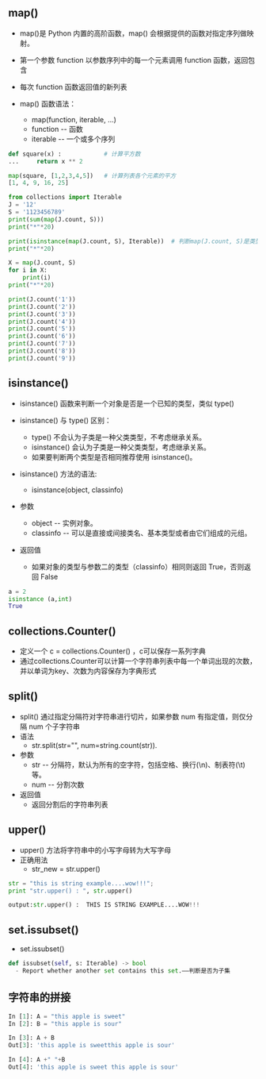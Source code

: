 ## map()

+ map()是 Python 内置的高阶函数，map() 会根据提供的函数对指定序列做映射。
+ 第一个参数 function 以参数序列中的每一个元素调用 function 函数，返回包含
+ 每次 function 函数返回值的新列表

+ map() 函数语法：
  - map(function, iterable, ...)
  - function -- 函数
  - iterable -- 一个或多个序列

```python
def square(x) :            # 计算平方数
...     return x ** 2

map(square, [1,2,3,4,5])   # 计算列表各个元素的平方
[1, 4, 9, 16, 25]
```
```python
from collections import Iterable
J = '12'
S = '1123456789'
print(sum(map(J.count, S)))
print("*"*20)

print(isinstance(map(J.count, S), Iterable))  # 判断map(J.count, S)是类型
print("*"*20)

X = map(J.count, S)
for i in X:
    print(i)
print("*"*20)

print(J.count('1'))
print(J.count('2'))
print(J.count('3'))
print(J.count('4'))
print(J.count('5'))
print(J.count('6'))
print(J.count('7'))
print(J.count('8'))
print(J.count('9'))
```

## isinstance()

+ isinstance() 函数来判断一个对象是否是一个已知的类型，类似 type()

+ isinstance() 与 type() 区别：
  - type() 不会认为子类是一种父类类型，不考虑继承关系。
  - isinstance() 会认为子类是一种父类类型，考虑继承关系。
  - 如果要判断两个类型是否相同推荐使用 isinstance()。

+ isinstance() 方法的语法:
  - isinstance(object, classinfo)
+ 参数
  - object -- 实例对象。
  - classinfo -- 可以是直接或间接类名、基本类型或者由它们组成的元组。
+ 返回值
  - 如果对象的类型与参数二的类型（classinfo）相同则返回 True，否则返回 False

```python
a = 2
isinstance (a,int)
True
```

## collections.Counter()
+ 定义一个 c = collections.Counter() ，c可以保存一系列字典
+ 通过collections.Counter可以计算一个字符串列表中每一个单词出现的次数，并以单词为key、次数为内容保存为字典形式

## split()
+ split() 通过指定分隔符对字符串进行切片，如果参数 num 有指定值，则仅分隔 num 个子字符串
+ 语法
  - str.split(str="", num=string.count(str)).
+ 参数
  - str -- 分隔符，默认为所有的空字符，包括空格、换行(\n)、制表符(\t)等。
  - num -- 分割次数
+ 返回值
  - 返回分割后的字符串列表

## upper()
+ upper() 方法将字符串中的小写字母转为大写字母
+ 正确用法
  - str_new = str.upper()

```python
str = "this is string example....wow!!!";
print "str.upper() : ", str.upper()

output:str.upper() :  THIS IS STRING EXAMPLE....WOW!!!
```

## set.issubset()

+ set.issubset()

```python
def issubset(self, s: Iterable) -> bool
  - Report whether another set contains this set.——判断是否为子集
```

## 字符串的拼接

```python
In [1]: A = "this apple is sweet"
In [2]: B = "this apple is sour"

In [3]: A + B
Out[3]: 'this apple is sweetthis apple is sour'

In [4]: A +" "+B
Out[4]: 'this apple is sweet this apple is sour'
```
